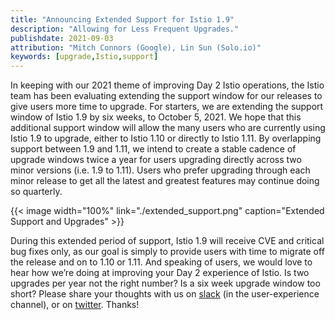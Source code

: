 ```yaml
---
title: "Announcing Extended Support for Istio 1.9"
description: "Allowing for Less Frequent Upgrades."
publishdate: 2021-09-03
attribution: "Mitch Connors (Google), Lin Sun (Solo.io)"
keywords: [upgrade,Istio,support]
---
```


In keeping with our 2021 theme of improving Day 2 Istio operations, the Istio team has been evaluating extending the support window for our releases to give users more time to upgrade.  For starters, we are extending the support window of Istio 1.9 by six weeks, to October 5, 2021.  We hope that this additional support window will allow the many users who are currently using Istio 1.9 to upgrade, either to Istio 1.10 or directly to Istio 1.11. By overlapping support between 1.9 and 1.11, we intend to create a stable cadence of upgrade windows twice a year for users upgrading directly across two minor versions (i.e. 1.9 to 1.11).  Users who prefer upgrading through each minor release to get all the latest and greatest features may continue doing so quarterly.

{{< image width="100%" link="./extended_support.png" caption="Extended Support and Upgrades" >}}

During this extended period of support, Istio 1.9 will receive CVE and critical bug fixes only, as our goal is simply to provide users with time to migrate off the release and on to 1.10 or 1.11.   And speaking of users, we would love to hear how we’re doing at improving your Day 2 experience of Istio.  Is two upgrades per year not the right number?  Is a six week upgrade window too short?  Please share your thoughts with us on [slack](https://slack.istio.io) (in the user-experience channel), or on [twitter](https://twitter.com/istiomesh).  Thanks!
